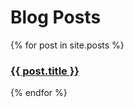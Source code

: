 # Blog Posts

{% for post in site.posts %}
    <h3><a href="{{ post.url }}">{{ post.title }}</a></h3>
{% endfor %}
